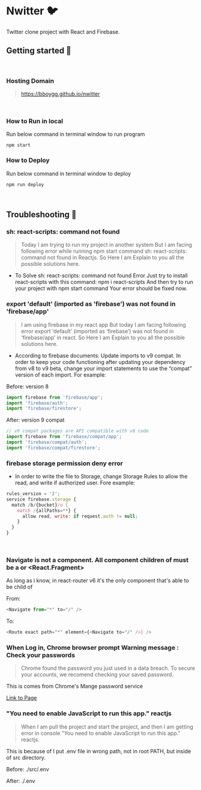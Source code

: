 # Nwitter :bird:

Twitter clone project with React and Firebase.


## Getting started 🚀
</br>

### Hosting Domain
> https://bboygg.github.io/nwitter

</br>

### How to Run in local
Run below command in terminal window to run program

```shell
npm start
```

### How to Deploy
Run below command in terminal window to deploy
```shell
npm run deploy
```
</br>


## Troubleshooting 🎯

### sh: react-scripts: command not found

> Today I am trying to run my project in another system But I am facing following error while running npm start command sh: react-scripts: command not found in Reactjs. So Here I am Explain to you all the possible solutions here.  


- To Solve sh: react-scripts: command not found Error Just try to install react-scripts with this command: npm i react-scripts And then try to run your project with npm start command Your error should be fixed now.


### export 'default' (imported as 'firebase') was not found in 'firebase/app'

> I am using firebase in my react app But today I am facing following error export ‘default’ (imported as ‘firebase’) was not found in ‘firebase/app’ in react. So Here I am Explain to you all the possible solutions here.

- According to firebase documents: Update imports to v9 compat. In order to keep your code functioning after updating your dependency from v8 to v9 beta, change your import statements to use the “compat” version of each import. For example:

Before: version 8
``` javascript
import firebase from 'firebase/app';
import 'firebase/auth';
import 'firebase/firestore';
```

After: version 9 compat
``` javascript
// v9 compat packages are API compatible with v8 code
import firebase from 'firebase/compat/app';
import 'firebase/compat/auth';
import 'firebase/compat/firestore';
```


### firebase storage permission deny error

- In order to write the file to Storage, change Storage Rules to allow the read, and write if authorized user. Fore example:


```javascript
rules_version = '2';
service firebase.storage {
  match /b/{bucket}/o {
    match /{allPaths=**} {
      allow read, write: if request.auth != null;
    }
  }
}
```
<br/>  

### Navigate is not a <Route> component. All component children of <Routes> must be a <Route> or <React.Fragment>
As long as i know, in react-router v6 <Route> it's the only component that's able to be child of <Routes>

From: 
```javascript
<Navigate from="*" to="/" />

```

To: 
```javascript
<Route exact path="*" element={<Navigate to="/" />} />
```


### When Log in, Chrome browser prompt Warning message : Check your passwords
> Chrome found the password you just used in a data breach. To secure your accounts, we recomend checking your saved password.

This is comes from Chrome's Mange password service

[Link to Page](https://support.google.com/chrome/answer/95606?visit_id=637827380826233573-30611931&p=settings_password&rd=1#leak_detection_privacy) 


### "You need to enable JavaScript to run this app." reactjs
> When I am pull the project and start the project, and then I am getting error in console "You need to enable JavaScript to run this app." reactjs. 

This is because of I put .env file in wrong path, not in root PATH, but inside of src directory.

Before:
./src/.env

After: 
./.env


